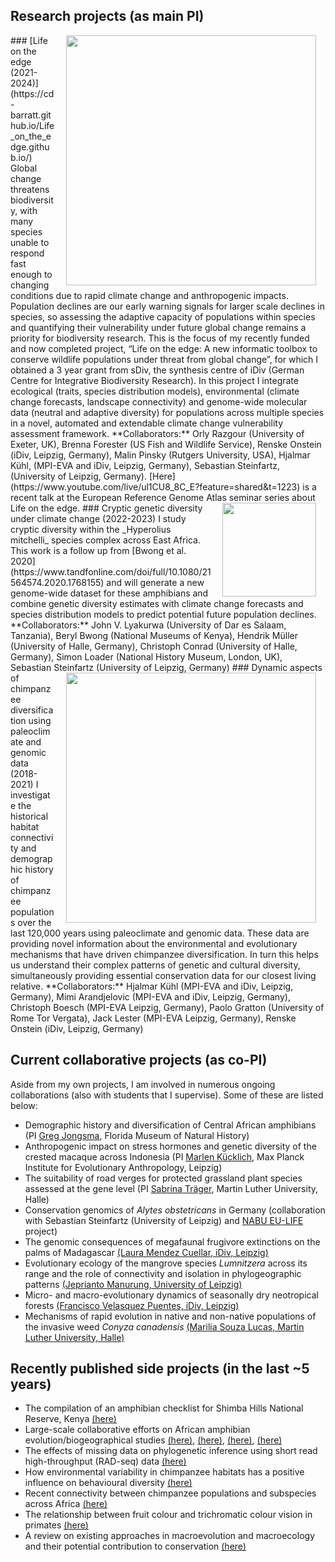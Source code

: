 ## Research projects (as main PI)
<img style="padding: 0 15px; float: right;" src="https://cd-barratt.github.io/LOE.png"  align="right" width="400">
### [Life on the edge (2021-2024)](https://cd-barratt.github.io/Life_on_the_edge.github.io/)
Global change threatens biodiversity, with many species unable to respond fast enough to changing conditions due to rapid climate change and anthropogenic impacts. Population declines are our early warning signals for larger scale declines in species, so assessing the adaptive capacity of populations within species and quantifying their vulnerability under future global change remains a priority for biodiversity research. This is the focus of my recently funded and now completed project, “Life on the edge: A new informatic toolbox to conserve wildlife populations under threat from global change”, for which I obtained a 3 year grant from sDiv, the synthesis centre of iDiv (German Centre for Integrative Biodiversity Research). In this project I integrate ecological (traits, species distribution models), environmental (climate change forecasts, landscape connectivity) and genome-wide molecular data (neutral and adaptive diversity) for populations across multiple species in a novel, automated and extendable climate change vulnerability assessment framework. 
**Collaborators:** Orly Razgour (University of Exeter, UK), Brenna Forester (US Fish and Wildlife Service), Renske Onstein (iDiv, Leipzig, Germany), Malin Pinsky (Rutgers University, USA), Hjalmar Kühl, (MPI-EVA and iDiv, Leipzig, Germany), Sebastian Steinfartz, (University of Leipzig, Germany). [Here](https://www.youtube.com/live/ul1CU8_8C_E?feature=shared&t=1223) is a recent talk at the European Reference Genome Atlas seminar series about Life on the edge.

<img style="padding: 0 15px; float: right;" src="https://cd-barratt.github.io/H. mitchelli_Kibasira.jpeg"  align="right" width="150">
### Cryptic genetic diversity under climate change (2022-2023)
I study cryptic diversity within the _Hyperolius mitchelli_ species complex across East Africa. 
This work is a follow up from [Bwong et al. 2020](https://www.tandfonline.com/doi/full/10.1080/21564574.2020.1768155) and will generate a new genome-wide dataset for these amphibians and combine genetic diversity estimates with climate change forecasts and species distribution models to predict potential future population declines.
**Collaborators:** John V. Lyakurwa (University of Dar es Salaam, Tanzania), Beryl Bwong (National Museums of Kenya), Hendrik Müller (University of Halle, Germany), Christoph Conrad (University of Halle, Germany), Simon Loader (National History Museum, London, UK), Sebastian Steinfartz (University of Leipzig, Germany)

<img style="padding: 0 15px; float: right;" src="https://cd-barratt.github.io/Dynamic_aspects.JPEG"  align="right" width="400">
### Dynamic aspects of chimpanzee diversification using paleoclimate and genomic data (2018-2021)
I investigate the historical habitat connectivity and demographic history of chimpanzee populations over the last 120,000 years using paleoclimate and genomic data. These data are providing novel information about the environmental and evolutionary mechanisms that have driven chimpanzee diversification. In turn this helps us understand their complex patterns of genetic and cultural diversity, simultaneously providing essential conservation data for our closest living relative.
**Collaborators:** Hjalmar Kühl (MPI-EVA and iDiv, Leipzig, Germany), Mimi Arandjelovic (MPI-EVA and iDiv, Leipzig, Germany), Christoph Boesch (MPI-EVA Leipzig, Germany), Paolo Gratton (University of Rome Tor Vergata), Jack Lester (MPI-EVA Leipzig, Germany), Renske Onstein (iDiv, Leipzig, Germany)


## Current collaborative projects (as co-PI)
Aside from my own projects, I am involved in numerous ongoing collaborations (also with students that I supervise). Some of these are listed below:

* Demographic history and diversification of Central African amphibians (PI [Greg Jongsma](https://gregjongsma.weebly.com/), Florida Museum of Natural History)
* Anthropogenic impact on stress hormones and genetic diversity of the crested macaque across Indonesia (PI [Marlen Kücklich](https://www.eva.mpg.de/pbe/people/marlen-kuecklich/), Max Planck Institute for Evolutionary Anthropology, Leipzig)
* The suitability of road verges for protected grassland plant species assessed at the gene level (PI [Sabrina Träger](https://www.botanik.uni-halle.de/pflanzenoekologie/sabrina_traeger/), Martin Luther University, Halle)
* Conservation genomics of _Alytes obstetricans_ in Germany (collaboration with Sebastian Steinfartz (University of Leipzig) and [NABU EU-LIFE](https://niedersachsen.nabu.de/tiere-und-pflanzen/aktionen-und-projekte/life-bovar/index.html) project)
* The genomic consequences of megafaunal frugivore extinctions on the palms of Madagascar [(Laura Mendez Cuellar, iDiv, Leipzig)](https://www.idiv.de/en/profile/1062.html)
* Evolutionary ecology of the mangrove species _Lumnitzera_ across its range and the role of connectivity and isolation in phylogeographic patterns [(Jeprianto Manurung, University of Leipzig)](https://www.researchgate.net/profile/Jeprianto-Manurung)
* Micro- and macro-evolutionary dynamics of seasonally dry neotropical forests [(Francisco Velasquez Puentes, iDiv, Leipzig)](https://www.idiv.de/en/profile/1148.html)
* Mechanisms of rapid evolution in native and non-native populations of the invasive weed _Conyza canadensis_ [(Marilia Souza Lucas, Martin Luther University, Halle)](https://mariliasouza20.wixsite.com/marilia)

## Recently published side projects (in the last ~5 years)
* The compilation of an amphibian checklist for Shimba Hills National Reserve, Kenya [(here)](https://www.ajol.info/index.php/jeanh/article/view/162372)
* Large-scale collaborative efforts on African amphibian evolution/biogeographical studies [(here)](https://www.sciencedirect.com/science/article/pii/S1055790316302433), [(here)](https://www.sciencedirect.com/science/article/abs/pii/S1055790317303147), [(here)](https://academic.oup.com/sysbio/article/68/6/859/5477408?login=true), [(here)](https://www.sciencedirect.com/science/article/abs/pii/S1055790316303451)
* The effects of missing data on phylogenetic inference using short read high-throughput (RAD-seq) data [(here)](https://onlinelibrary.wiley.com/doi/abs/10.1111/zsc.12335)
* How environmental variability in chimpanzee habitats has a positive influence on behavioural diversity [(here)](https://www.nature.com/articles/s41467-020-18176-3)
* Recent connectivity between chimpanzee populations and subspecies across Africa [(here)](https://www.nature.com/articles/s42003-021-01806-x)
* The relationship between fruit colour and trichromatic colour vision in primates [(here)](https://royalsocietypublishing.org/doi/full/10.1098/rspb.2019.2731)
* A review on existing approaches in macroevolution and macroecology and their potential contribution to conservation [(here)](https://onlinelibrary.wiley.com/doi/full/10.1111/ecog.05557)

